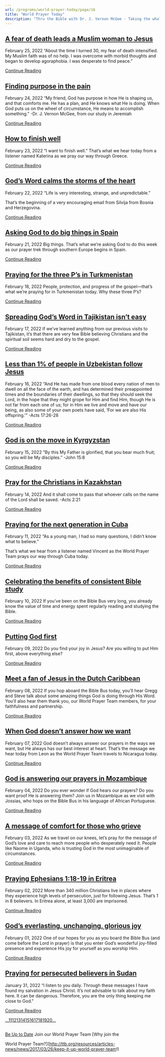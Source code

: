 ```yaml
---
url: /programs/world-prayer-today/page/16
title: "World Prayer Today"
description: "Thru the Bible with Dr. J. Vernon McGee - Taking the whole Word to the whole world"
---
```







## [A fear of death leads a Muslim woman to Jesus](../world-prayer-today/2022/02/25/a-fear-of-death-leads-a-muslim-woman-to-jesus)


February 25, 2022
“About the time I turned 30, my fear of death intensified. My Muslim faith was of no help. I was overcome with morbid thoughts and began to develop agoraphobia. I was desperate to find peace.”


[Continue Reading](../world-prayer-today/2022/02/25/a-fear-of-death-leads-a-muslim-woman-to-jesus)




## [Finding purpose in the pain](../world-prayer-today/2022/02/24/finding-purpose-in-the-pain)


February 24, 2022
“My friend, God has purpose in how He is shaping us, and that comforts me. He has a plan, and He knows what He is doing. When God puts us on the wheel of circumstance, He means to accomplish something.” -Dr. J. Vernon McGee, from our study in Jeremiah


[Continue Reading](../world-prayer-today/2022/02/24/finding-purpose-in-the-pain)




## [How to finish well](../world-prayer-today/2022/02/23/how-to-finish-well)


February 23, 2022
“I want to finish well.” That’s what we hear today from a listener named Katerina as we pray our way through Greece.


[Continue Reading](../world-prayer-today/2022/02/23/how-to-finish-well)




## [God’s Word calms the storms of the heart](../world-prayer-today/2022/02/22/god-s-word-calms-the-storms-of-the-heart)


February 22, 2022
“Life is very interesting, strange, and unpredictable.” 

That’s the beginning of a very encouraging email from Silvija from Bosnia and Herzegovina.


[Continue Reading](../world-prayer-today/2022/02/22/god-s-word-calms-the-storms-of-the-heart)




## [Asking God to do big things in Spain](../world-prayer-today/2022/02/21/asking-god-to-do-big-things-in-spain)


February 21, 2022
Big things. That’s what we’re asking God to do this week as our prayer trek through southern Europe begins in Spain.


[Continue Reading](../world-prayer-today/2022/02/21/asking-god-to-do-big-things-in-spain)




## [Praying for the three P’s in Turkmenistan](../world-prayer-today/2022/02/18/praying-for-the-three-p-s-in-turkmenistan)


February 18, 2022
People, protection, and progress of the gospel—that’s what we’re praying for in Turkmenistan today. Why these three P’s?


[Continue Reading](../world-prayer-today/2022/02/18/praying-for-the-three-p-s-in-turkmenistan)




## [Spreading God’s Word in Tajikistan isn’t easy](../world-prayer-today/2022/02/17/spreading-god-s-word-in-tajikistan-isn-t-easy)


February 17, 2022
If we’ve learned anything from our previous visits to Tajikistan, it’s that there are very few Bible believing Christians and the spiritual soil seems hard and dry to the gospel.


[Continue Reading](../world-prayer-today/2022/02/17/spreading-god-s-word-in-tajikistan-isn-t-easy)




## [Less than 1% of people in Uzbekistan follow Jesus](../world-prayer-today/2022/02/16/less-than-1-of-people-in-uzbekistan-follow-jesus)


February 16, 2022
“And He has made from one blood every nation of men to dwell on all the face of the earth, and has determined their preappointed times and the boundaries of their dwellings, so that they should seek the Lord, in the hope that they might grope for Him and find Him, though He is not far from each one of us; for in Him we live and move and have our being, as also some of your own poets have said, ‘For we are also His offspring.’” -Acts 17:26-28


[Continue Reading](../world-prayer-today/2022/02/16/less-than-1-of-people-in-uzbekistan-follow-jesus)




## [God is on the move in Kyrgyzstan](../world-prayer-today/2022/02/15/god-is-on-the-move-in-kyrgyzstan)


February 15, 2022
”By this My Father is glorified, that you bear much fruit; so you will be My disciples.” -John 15:8


[Continue Reading](../world-prayer-today/2022/02/15/god-is-on-the-move-in-kyrgyzstan)




## [Pray for the Christians in Kazakhstan](../world-prayer-today/2022/02/14/pray-for-the-christians-in-kazakhstan)


February 14, 2022
And it shall come to pass that whoever calls on the name of the Lord shall be saved. -Acts 2:21


[Continue Reading](../world-prayer-today/2022/02/14/pray-for-the-christians-in-kazakhstan)




## [Praying for the next generation in Cuba](../world-prayer-today/2022/02/11/praying-for-the-next-generation-in-cuba)


February 11, 2022
“As a young man, I had so many questions, I didn’t know what to believe.”

That’s what we hear from a listener named Vincent as the World Prayer Team prays our way through Cuba today.


[Continue Reading](../world-prayer-today/2022/02/11/praying-for-the-next-generation-in-cuba)




## [Celebrating the benefits of consistent Bible study](../world-prayer-today/2022/02/10/celebrating-the-benefits-of-consistent-bible-study)


February 10, 2022
If you’ve been on the Bible Bus very long, you already know the value of time and energy spent regularly reading and studying the Bible.


[Continue Reading](../world-prayer-today/2022/02/10/celebrating-the-benefits-of-consistent-bible-study)




## [Putting God first](../world-prayer-today/2022/02/09/putting-god-first)


February 09, 2022
Do you find your joy in Jesus? Are you willing to put Him first, above everything else?


[Continue Reading](../world-prayer-today/2022/02/09/putting-god-first)




## [Meet a fan of Jesus in the Dutch Caribbean](../world-prayer-today/2022/02/08/meet-a-fan-of-jesus-in-the-dutch-caribbean)


February 08, 2022
If you hop aboard the Bible Bus today, you’ll hear Gregg and Steve talk about some amazing things God is doing through His Word. You’ll also hear them thank you, our World Prayer Team members, for your faithfulness and partnership.


[Continue Reading](../world-prayer-today/2022/02/08/meet-a-fan-of-jesus-in-the-dutch-caribbean)




## [When God doesn’t answer how we want](../world-prayer-today/2022/02/07/when-god-doesn-t-answer-how-we-want)


February 07, 2022
God doesn’t always answer our prayers in the ways we want, but He always has our best interest at heart. That’s the message we hear today from Leon as the World Prayer Team travels to Nicaragua today.


[Continue Reading](../world-prayer-today/2022/02/07/when-god-doesn-t-answer-how-we-want)




## [God is answering our prayers in Mozambique](../world-prayer-today/2022/02/04/god-is-answering-our-prayers-in-mozambique)


February 04, 2022
Do you ever wonder if God hears our prayers? Do you want proof He is answering them? Join us in Mozambique as we visit with Jossias, who hops on the Bible Bus in his language of African Portuguese.


[Continue Reading](../world-prayer-today/2022/02/04/god-is-answering-our-prayers-in-mozambique)




## [A message of comfort for those who grieve](../world-prayer-today/2022/02/03/a-message-of-comfort-for-those-who-grieve)


February 03, 2022
As we travel on our knees, let’s pray for the message of God’s love and care to reach more people who desperately need it. People like Naome in Uganda, who is trusting God in the most unimaginable of circumstances.


[Continue Reading](../world-prayer-today/2022/02/03/a-message-of-comfort-for-those-who-grieve)




## [Praying Ephesians 1:18-19 in Eritrea](../world-prayer-today/2022/02/02/praying-ephesians-1-18-19-in-eritrea)


February 02, 2022
More than 340 million Christians live in places where they experience high levels of persecution, just for following Jesus. That’s 1 in 8 believers. In Eritrea alone, at least 3,000 are imprisoned.


[Continue Reading](../world-prayer-today/2022/02/02/praying-ephesians-1-18-19-in-eritrea)




## [God’s everlasting, unchanging, glorious joy](../world-prayer-today/2022/02/01/god-s-everlasting-unchanging-glorious-joy)


February 01, 2022
One of our hopes for you as you board the Bible Bus (and come before the Lord in prayer) is that you enter God’s wonderful joy-filled presence and experience His joy for yourself as you worship Him.


[Continue Reading](../world-prayer-today/2022/02/01/god-s-everlasting-unchanging-glorious-joy)




## [Praying for persecuted believers in Sudan](../world-prayer-today/2022/01/31/praying-for-persecuted-believers-in-sudan)


January 31, 2022
“I listen to you daily. Through these messages I have found my salvation in Jesus Christ. It’s not advisable to talk about my faith here. It can be dangerous. Therefore, you are the only thing keeping me close to God."


[Continue Reading](../world-prayer-today/2022/01/31/praying-for-persecuted-believers-in-sudan)





[...](https://ttb.org/programs/world-prayer-today/page/10)[11](https://ttb.org/programs/world-prayer-today/page/11)[12](https://ttb.org/programs/world-prayer-today/page/12)[13](https://ttb.org/programs/world-prayer-today/page/13)[14](https://ttb.org/programs/world-prayer-today/page/14)[15](https://ttb.org/programs/world-prayer-today/page/15)[16](https://ttb.org/programs/world-prayer-today/page/16)[17](https://ttb.org/programs/world-prayer-today/page/17)[18](https://ttb.org/programs/world-prayer-today/page/18)[19](https://ttb.org/programs/world-prayer-today/page/19)[20](https://ttb.org/programs/world-prayer-today/page/20)[...](https://ttb.org/programs/world-prayer-today/page/21)





## 




[Be Up to Date](http://feeds.feedburner.com/WorldPrayerToday "World Prayer Today RSS Feed")
Join our World Prayer Team
[Why join the  

World Prayer Team?](http://ttb.org/resources/articles-news/news/2017/03/26/keep-it-up-world-prayer-team!)




